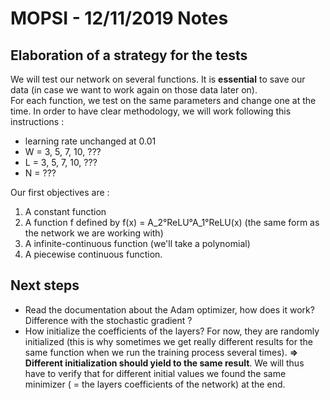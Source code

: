 # MOPSI - 12/11/2019 Notes

## Elaboration of a strategy for the tests
We will test our network on several functions. It is **essential** to save our data (in case we want to work again on those data later on).  
For each function, we test on the same parameters and change one at the time. In order to have clear methodology, we will work following this instructions : 
* learning rate unchanged at 0.01
* W = 3, 5, 7, 10, ???
* L = 3, 5, 7, 10, ???
* N = ???

Our first objectives are :
1. A constant function
2. A function f defined by f(x) = A_2°ReLU°A_1°ReLU(x) (the same form as the network we are working with)
3. A infinite-continuous function (we'll take a polynomial)
4. A piecewise continuous function.

## Next steps
* Read the documentation about the Adam optimizer, how does it work? Difference with the stochastic gradient ?
* How initialize the coefficients of the layers? For now, they are randomly initialized (this is why sometimes we get really different results for the same function when we run the training process several times). **=> Different initialization should yield to the same result**. We will thus have to verify that for different initial values we found the same minimizer ( = the layers coefficients of the network) at the end.